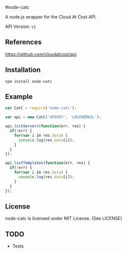 #node-catc

A node.js wrapper for the Cloud At Cost API.

API Version: `v1`

## References
https://github.com/cloudatcost/api

## Installation
`npm install node-catc`

## Example

```js
var CatC = require('node-catc');

var api = new CatC('APIKEY', 'LOGINEMAIL');

api.listServers(function(err, res) {
  if(!err) {
    for(var i in res.data) {
      console.log(res.data[i]);
    }
  }
});

api.listTemplates(function(err, res) {
  if(!err) {
    for(var i in res.data) {
      console.log(res.data[i]);
    }
  }
});
```
## License
node-catc is licensed under MIT License. (See LICENSE)

## TODO
* Tests
